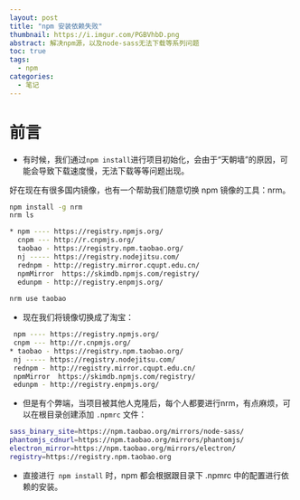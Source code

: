 ```yaml
---
layout: post
title: "npm 安装依赖失败"
thumbnail: https://i.imgur.com/PGBVhbD.png
abstract: 解决npm源，以及node-sass无法下载等系列问题
toc: true
tags:
  - npm
categories:
  - 笔记
---
```



# 前言
- 有时候，我们通过`npm install`进行项目初始化，会由于“天朝墙”的原因，可能会导致下载速度慢，无法下载等等问题出现。
<!-- more -->

好在现在有很多国内镜像，也有一个帮助我们随意切换 npm 镜像的工具：nrm。

```bash
npm install -g nrm
nrm ls

* npm ---- https://registry.npmjs.org/
  cnpm --- http://r.cnpmjs.org/
  taobao - https://registry.npm.taobao.org/
  nj ----- https://registry.nodejitsu.com/
  rednpm - http://registry.mirror.cqupt.edu.cn/
  npmMirror  https://skimdb.npmjs.com/registry/
  edunpm - http://registry.enpmjs.org/
  
nrm use taobao
```
- 现在我们将镜像切换成了淘宝：

 ```bash
  npm ---- https://registry.npmjs.org/
  cnpm --- http://r.cnpmjs.org/
* taobao - https://registry.npm.taobao.org/
  nj ----- https://registry.nodejitsu.com/
  rednpm - http://registry.mirror.cqupt.edu.cn/
  npmMirror  https://skimdb.npmjs.com/registry/
  edunpm - http://registry.enpmjs.org/
 ```
 - 但是有个弊端，当项目被其他人克隆后，每个人都要进行nrm，有点麻烦，可以在根目录创建添加 `.npmrc` 文件：
  
 ```bash
 sass_binary_site=https://npm.taobao.org/mirrors/node-sass/
phantomjs_cdnurl=https://npm.taobao.org/mirrors/phantomjs/
electron_mirror=https://npm.taobao.org/mirrors/electron/
registry=https://registry.npm.taobao.org
 ```
 - 直接进行` npm install` 时，npm 都会根据跟目录下 .npmrc 中的配置进行依赖的安装。

